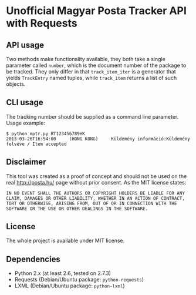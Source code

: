 Unofficial Magyar Posta Tracker API with Requests
=================================================

API usage
---------

Two methods make functionality available, they both take a single parameter called `number`, which is the document number of the package to be tracked. They only differ in that `track_item_iter` is a generator that yields `TrackEntry` named tuples, while `track_item` returns a list of such objects.

CLI usage
---------

The tracking number should be supplied as a command line parameter. Usage example:

	$ python mptr.py RT123456789HK
	2013-03-26T16:54:00     (HONG KONG)     Küldemény információ:Küldemény felvéve / Item accepted

Disclaimer
----------

This tool was created as a proof of concept and should not be used on the real http://posta.hu/ page without prior consent. As the MIT license states:

	IN NO EVENT SHALL THE AUTHORS OR COPYRIGHT HOLDERS BE LIABLE FOR ANY CLAIM, DAMAGES OR OTHER LIABILITY, WHETHER IN AN ACTION OF CONTRACT, TORT OR OTHERWISE, ARISING FROM, OUT OF OR IN CONNECTION WITH THE SOFTWARE OR THE USE OR OTHER DEALINGS IN THE SOFTWARE.                              

License
-------

The whole project is available under MIT license.

Dependencies
------------

 - Python 2.x (at least 2.6, tested on 2.7.3)
 - Requests (Debian/Ubuntu package: `python-requests`)
 - LXML (Debian/Ubuntu package: `python-lxml`)
